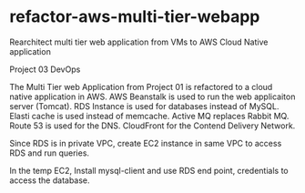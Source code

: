 # refactor-aws-multi-tier-webapp
Rearchitect multi tier web application from VMs to AWS Cloud Native application

Project 03 DevOps

The Multi Tier web Application from Project 01 is refactored to a cloud native application in AWS.
AWS Beanstalk is used to run the web applicaiton server (Tomcat).
RDS Instance is used for databases instead of MySQL.
Elasti cache is used instead of memcache.
Active MQ replaces Rabbit MQ.
Route 53 is used for the DNS.
CloudFront for the Contend Delivery Network.

Since RDS is in private VPC, create EC2 instance in same VPC to access RDS and run queries.

In the temp EC2, Install mysql-client and use RDS end point, credentials to access the database.
